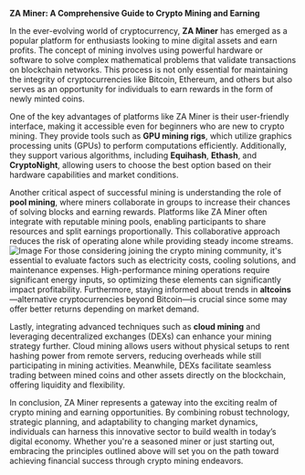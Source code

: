 **ZA Miner: A Comprehensive Guide to Crypto Mining and Earning**

In the ever-evolving world of cryptocurrency, **ZA Miner** has emerged as a popular platform for enthusiasts looking to mine digital assets and earn profits. The concept of mining involves using powerful hardware or software to solve complex mathematical problems that validate transactions on blockchain networks. This process is not only essential for maintaining the integrity of cryptocurrencies like Bitcoin, Ethereum, and others but also serves as an opportunity for individuals to earn rewards in the form of newly minted coins.

One of the key advantages of platforms like ZA Miner is their user-friendly interface, making it accessible even for beginners who are new to crypto mining. They provide tools such as **GPU mining rigs**, which utilize graphics processing units (GPUs) to perform computations efficiently. Additionally, they support various algorithms, including **Equihash**, **Ethash**, and **CryptoNight**, allowing users to choose the best option based on their hardware capabilities and market conditions.

Another critical aspect of successful mining is understanding the role of **pool mining**, where miners collaborate in groups to increase their chances of solving blocks and earning rewards. Platforms like ZA Miner often integrate with reputable mining pools, enabling participants to share resources and split earnings proportionally. This collaborative approach reduces the risk of operating alone while providing steady income streams.
 ![Image](https://github.com/user-attachments/assets/b6e7b7a2-655e-4d44-8baa-20c566a3cb65)
For those considering joining the crypto mining community, it's essential to evaluate factors such as electricity costs, cooling solutions, and maintenance expenses. High-performance mining operations require significant energy inputs, so optimizing these elements can significantly impact profitability. Furthermore, staying informed about trends in **altcoins**—alternative cryptocurrencies beyond Bitcoin—is crucial since some may offer better returns depending on market demand.

Lastly, integrating advanced techniques such as **cloud mining** and leveraging decentralized exchanges (DEXs) can enhance your mining strategy further. Cloud mining allows users without physical setups to rent hashing power from remote servers, reducing overheads while still participating in mining activities. Meanwhile, DEXs facilitate seamless trading between mined coins and other assets directly on the blockchain, offering liquidity and flexibility.

In conclusion, ZA Miner represents a gateway into the exciting realm of crypto mining and earning opportunities. By combining robust technology, strategic planning, and adaptability to changing market dynamics, individuals can harness this innovative sector to build wealth in today’s digital economy. Whether you're a seasoned miner or just starting out, embracing the principles outlined above will set you on the path toward achieving financial success through crypto mining endeavors.